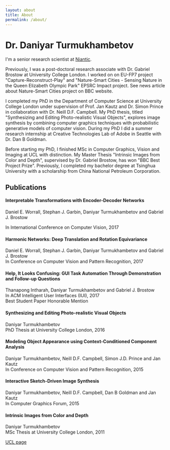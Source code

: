 ```yaml
---
layout: about
title: About
permalink: /about/
---
```


# Dr. Daniyar Turmukhambetov

I'm a senior research scientist at [Niantic](https://nianticlabs.com/blog/matrixmill/).

Previously, I was a post-doctoral research associate with Dr. Gabriel Brostow at University College London. I worked on on EU-FP7 project "Capture-Reconstruct-Play" and "Nature-Smart Cities - Sensing Nature in the Queen Elizabeth Olympic Park" EPSRC Impact project. See news article about Nature-Smart Cities project on BBC website.

I completed my PhD in the Department of Computer Science at University College London under supervision of Prof. Jan Kautz and Dr. Simon Prince in collaboration with Dr. Neill D.F. Campbell. My PhD thesis, titled "Synthesizing and Editing Photo-realistic Visual Objects", explores image synthesis by combining computer graphics techniques with probabilistic generative models of computer vision. During my PhD I did a summer research internship at Creative Technologies Lab of Adobe in Seattle with Dr. Dan B Goldman.

Before starting my PhD, I finished MSc in Computer Graphics, Vision and Imaging at UCL with distinction. My Master Thesis "Intrinsic Images from Color and Depth", supervised by Dr. Gabriel Brostow, has won "BBC Best Project Prize".
Previously, I completed my bachelor degree at Tsinghua University with a scholarship from China National Petroleum Corporation.

## Publications

#### Interpretable Transformations with Encoder-Decoder Networks

Daniel E. Worrall, Stephan J. Garbin, Daniyar Turmukhambetov and Gabriel J. Brostow

In International Conference on Computer Vision, 2017

<!---
project webpage
arxiv
preprint(PDF, 0.8Kb)
bibtex
-->

####  Harmonic Networks: Deep Translation and Rotation Equivariance
Daniel E. Worrall, Stephan J. Garbin, Daniyar Turmukhambetov and Gabriel J. Brostow\
In Conference on Computer Vision and Pattern Recognition, 2017

<!---
project webpage
arxiv
preprint(PDF, 4.1Mb)
bibtex
-->

####  Help, It Looks Confusing: GUI Task Automation Through Demonstration and Follow-up Questions
Thanapong Intharah, Daniyar Turmukhambetov and Gabriel J. Brostow\
In ACM Intelligent User Interfaces (IUI), 2017\
Best Student Paper Honorable Mention

<!---
project
webpage
arxiv
draft(PDF, 5.4Mb)
bibtex
-->

#### Synthesizing and Editing Photo-realistic Visual Objects
Daniyar Turmukhambetov\
PhD Thesis at University College London, 2016

<!---
monograph(PDF, 57.5Mb)
UCL Discovery
bibtex
-->

#### Modeling Object Appearance using Context-Conditioned Component Analysis
Daniyar Turmukhambetov, Neill D.F. Campbell, Simon J.D. Prince and Jan Kautz\
In Conference on Computer Vision and Pattern Recognition, 2015

<!---
project webpage
paper(PDF, 5.2Mb)
bibtex
-->

#### Interactive Sketch-Driven Image Synthesis
Daniyar Turmukhambetov, Neill D.F. Campbell, Dan B Goldman and Jan Kautz\
In Computer Graphics Forum, 2015

<!---
project webpage
Free Access to Article at Wiley Online Library
preprint(PDF, 9.5Mb)
bibtex
-->

#### Intrinsic Images from Color and Depth
Daniyar Turmukhambetov\
MSc Thesis at University College London, 2011

<!---
monograph(PDF, 11.9Mb)
-->

[UCL page](http://www0.cs.ucl.ac.uk/staff/dturmukh)

